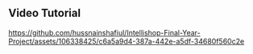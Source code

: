 ## Video Tutorial

https://github.com/hussnainshafiul/Intellishop-Final-Year-Project/assets/106338425/c6a5a9d4-387a-442e-a5df-34680f560c2e

